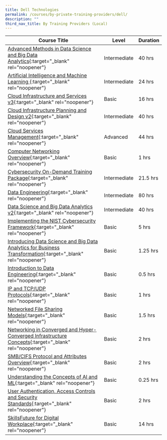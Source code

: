 ```yaml
---
title: Dell Technologies
permalink: /courses/by-private-training-providers/dell/
description: ""
third_nav_title: By Training Providers (Local)
---
```

|Course Title  | Level | Duration |
| - | - | - | 
|[Advanced Methods in Data Science and Big Data Analytics](https://education.dellemc.com/content/emc/en-us/home/store/search/course-details.html?courseID=MR-1TP-ETAAMUSD-966&l=United%20States&mod=On%20Demand%20Class&cat=Big%20Data){:target="_blank" rel="noopener"} |Intermediate|40 hrs |
|[Artificial Intelligence and Machine Learning ](https://education.dellemc.com/content/emc/en-us/home/store/search/course-details.html?courseID=ESOCMD02344&l=United%20States&mod=On%20Demand%20Class&cat=Big%20Data){:target="_blank" rel="noopener"} |Intermediate|24 hrs |
|[Cloud Infrastructure and Services v3](https://education.dellemc.com/content/emc/en-us/home/store/search/course-details.html?courseID=MR-1TP-CISV3-0219&l=United%20States&mod=On%20Demand%20Class&cat=Cloud){:target="_blank" rel="noopener"} |Basic|16 hrs |
|[Cloud Infrastructure Planning and Design v2](https://education.dellemc.com/content/emc/en-us/home/store/search/course-details.html?courseID=ES732OCMCIPD2&l=United%20States&mod=On%20Demand%20Class&cat=Cloud){:target="_blank" rel="noopener"} |Intermediate|40 hrs |
|[Cloud Services Management](https://webibmcourse.mybluemix.net/SGUnitedProgramme){:target="_blank" rel="noopener"} |Advanced|44 hrs |
|[Computer Networking Overview](https://education.dellemc.com/content/emc/en-us/home/store/search/course-details.html?courseID=ESOCCFTMR-1WP-COMPNETW&l=United%20States&mod=On%20Demand%20Class&cat=N/A){:target="_blank" rel="noopener"} |Basic|1 hrs |
|[Cybersecurity On-Demand Training Package](https://education.dellemc.com/content/emc/en-us/home/store/valuepak.html?code=MR-1MM-CBRSECUTYOD&utm_source=Cybersecurity-Package-OD&utm_medium=Networking-Security&utm_campaign=Ed-Service-Product-Catalog-2021){:target="_blank" rel="noopener"} |Intermediate|21.5 hrs |
|[Data Engineering](https://education.dellemc.com/content/emc/en-us/home/store/valuepak.html?code=MR-7MM-DATAENG){:target="_blank" rel="noopener"} |Intermediate|80 hrs |
|[Data Science and Big Data Analytics v2](https://education.dellemc.com/content/emc/en-us/home/store/search/course-details.html?courseID=ES732OCMDSBDA&l=United%20States&mod=On%20Demand%20Class&cat=Big%20Data){:target="_blank" rel="noopener"} |Intermediate|40 hrs |
|[Implementing the NIST Cybersecurity Framework](https://education.dellemc.com/content/emc/en-us/home/store/search/course-details.html?courseID=ES132DSY00786&l=United%20States&mod=On%20Demand%20Class&cat=Security&utm_source=NIST-Cybersecurity-Framework&utm_medium=Networking-){:target="_blank" rel="noopener"} |Basic|5 hrs |
|[Introducing Data Science and Big Data Analytics for Business Transformation](https://education.dellemc.com/content/emc/en-us/home/store/search/course-details.html?courseID=MR-1TN-NDSFBLIN&l=United%20States&mod=On%20Demand%20Class&cat=Big%20Data){:target="_blank" rel="noopener"} |Basic|1.25 hrs |
|[Introduction to Data Engineering](https://education.dellemc.com/content/emc/en-us/home/store/search/course-details.html?courseID=ES731OCMIDENG&l=United%20States&mod=On%20Demand%20Class&cat=Big%20Data){:target="_blank" rel="noopener"} |Basic|0.5 hrs |
|[IP and TCP/UDP Protocols](https://education.dellemc.com/content/emc/en-us/home/store/search/course-details.html?courseID=MR-1WP-IPTCPUDP&l=United%20States&mod=On%20Demand%20Class&cat=Storage){:target="_blank" rel="noopener"} |Basic|1 hrs |
|[Networked File Sharing Models](https://education.dellemc.com/content/emc/en-us/home/store/search/course-details.html?courseID=ES131STG00373&l=United%20States&mod=On%20Demand%20Class&cat=Storage){:target="_blank" rel="noopener"} |Basic|1.5 hrs |
|[Networking in Converged and Hyper-Converged Infrastructure Concepts](https://education.dellemc.com/content/emc/en-us/home/store/search/course-details.html?courseID=VCE-1WN-INTRONWCIHCI&l=United%20States&mod=On%20Demand%20Class&cat=N/A){:target="_blank" rel="noopener"} |Basic|2 hrs |
|[SMB/CIFS Protocol and Attributes Overview](https://education.dellemc.com/content/emc/en-us/home/store/search/course-details.html?courseID=ES131STG00534&l=United%20States&mod=On%20Demand%20Class&cat=Storage){:target="_blank" rel="noopener"} |Basic|2 hrs |
|[Understanding the Concepts of AI and ML](https://education.dellemc.com/content/emc/en-us/home/store/search/course-details.html?courseID=ESOCMD02346&l=United%20States&mod=On%20Demand%20Class&cat=Big%20Data){:target="_blank" rel="noopener"} |Basic|0.25 hrs |
|[User Authentication, Access Controls and Security Standards](https://education.dellemc.com/content/emc/en-us/home/store/search/course-details.html?courseID=ES131STG00526&l=United%20States&mod=On%20Demand%20Class&cat=Storage){:target="_blank" rel="noopener"} |Basic|2 hrs |
|[SkillsFuture for Digital Workplace](https://webibmcourse.mybluemix.net/DigitalCourse){:target="_blank" rel="noopener"} |Basic|14 hrs |